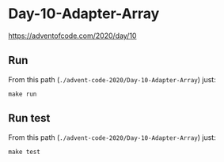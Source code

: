 # Day-10-Adapter-Array
https://adventofcode.com/2020/day/10

## Run

From this path (`./advent-code-2020/Day-10-Adapter-Array`) just:

`make run`

## Run test

From this path (`./advent-code-2020/Day-10-Adapter-Array`) just:

`make test`
